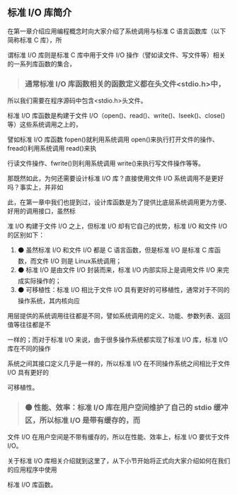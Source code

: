## 标准 I/O 库简介

在第一章介绍应用编程概念时向大家介绍了系统调用与标准 C 语言函数库（以下简称标准 C 库），所

谓标准 I/O 库则是标准 C 库中用于文件 I/O 操作（譬如读文件、写文件等）相关的一系列库函数的集合，

> ### 通常标准 I/O 库函数相关的函数定义都在头文件<stdio.h>中，

所以我们需要在程序源码中包含<stdio.h>头文件。

标准 I/O 库函数是构建于文件 I/O（open()、read()、write()、lseek()、close()等）这些系统调用之上的，

譬如标准 I/O 库函数 fopen()就利用系统调用 open()来执行打开文件的操作、fread()利用系统调用 read()来执

行读文件操作、fwrite()则利用系统调用 write()来执行写文件操作等等。

那既然如此，为何还需要设计标准 I/O 库？直接使用文件 I/O 系统调用不是更好吗？事实上，并非如

此，在第一章中我们也提到过，设计库函数是为了提供比底层系统调用更为方便、好用的调用接口，虽然标

准 I/O 构建于文件 I/O 之上，但标准 I/O 却有它自己的优势，标准 I/O 和文件 I/O 的区别如下：

1. ⚫ 虽然标准 I/O 和文件 I/O 都是 C 语言函数，但是标准 I/O 是标准 C 库函数，而文件 I/O 则是 Linux系统调用；
2. ⚫ 标准 I/O 是由文件 I/O 封装而来，标准 I/O 内部实际上是调用文件 I/O 来完成实际操作的；
3. ⚫ 可移植性：标准 I/O 相比于文件 I/O 具有更好的可移植性，通常对于不同的操作系统，其内核向应

用层提供的系统调用往往都是不同，譬如系统调用的定义、功能、参数列表、返回值等往往都是不

一样的；而对于标准 I/O 来说，由于很多操作系统都实现了标准 I/O 库，标准 I/O 库在不同的操作

系统之间其接口定义几乎是一样的，所以标准 I/O 在不同操作系统之间相比于文件 I/O 具有更好的

可移植性。

> ### ⚫ 性能、效率：标准 I/O 库在用户空间维护了自己的 stdio 缓冲区，所以标准 I/O 是带有缓存的，而

文件 I/O 在用户空间是不带有缓存的，所以在性能、效率上，标准 I/O 要优于文件 I/O。

关于标准 I/O 库相关介绍就到这里了，从下小节开始将正式向大家介绍如何在我们的应用程序中使用

标准 I/O 库函数。
